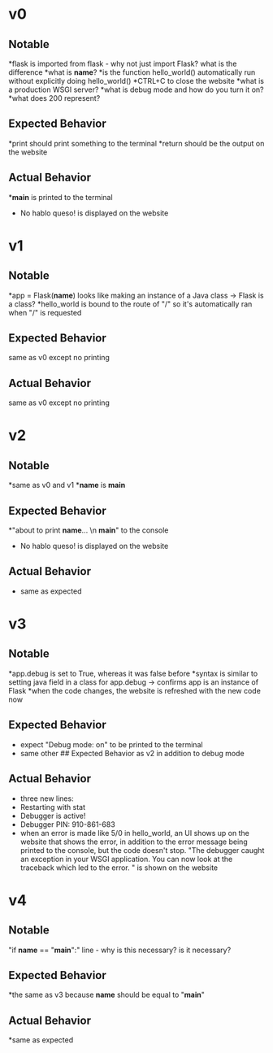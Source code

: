 # v0

## Notable
*flask is imported from flask - why not just import Flask? what is the difference
*what is __name__?
*is the function hello_world() automatically run without explicitly doing hello_world()
*CTRL+C to close the website
*what is a production WSGI server?
*what is debug mode and how do you turn it on?
*what does 200 represent?

## Expected Behavior
*print should print something to the terminal
*return should be the output on the website

## Actual Behavior
*__main__ is printed to the terminal
* No hablo queso! is displayed on the website

# v1

## Notable
*app = Flask(__name__) looks like making an instance of a Java class -> Flask is a class?
*hello_world is bound to the route of "/" so it's automatically ran when "/" is requested

## Expected Behavior
same as v0 except no printing

## Actual Behavior
same as v0 except no printing

# v2

## Notable
*same as v0 and v1
*__name__ is __main__

## Expected Behavior
*"about to print __name__... \n __main__" to the console
* No hablo queso! is displayed on the website

## Actual Behavior
* same as expected

# v3

## Notable
*app.debug is set to True, whereas it was false before
*syntax is similar to setting java field in a class for app.debug -> confirms app is an instance of Flask
*when the code changes, the website is refreshed with the new code now

## Expected Behavior
* expect "Debug mode: on" to be printed to the terminal
* same other ## Expected Behavior as v2 in addition to debug mode

## Actual Behavior
* three new lines:
 * Restarting with stat
 * Debugger is active!
 * Debugger PIN: 910-861-683
* when an error is made like 5/0 in hello_world, an UI shows up on the website that shows the error, in addition to the error message being printed to the console, but the code doesn't stop. "The debugger caught an exception in your WSGI application. You can now look at the traceback which led to the error. " is shown on the website


# v4

## Notable
"if __name__ == "__main__":" line - why is this necessary? is it necessary?

## Expected Behavior
*the same as v3 because __name__ should be equal to "__main__"

## Actual Behavior
*same as expected